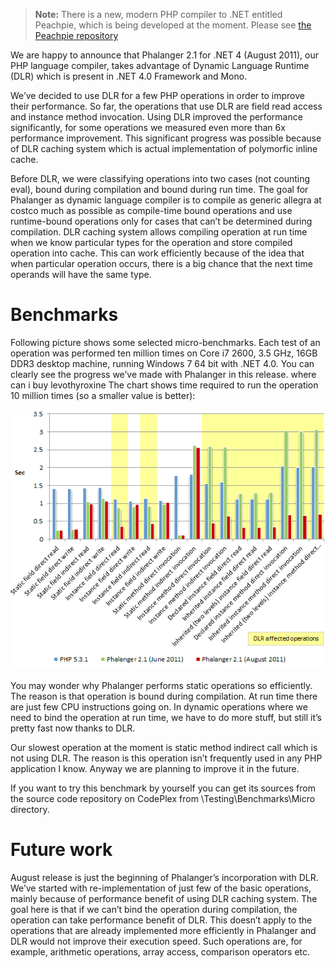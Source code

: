 > **Note:** There is a new, modern PHP compiler to .NET entitled Peachpie, which is being developed at the moment. Please see [the Peachpie repository](https://github.com/iolevel/peachpie)

We are happy to announce that Phalanger 2.1 for .NET 4 (August 2011), our PHP language compiler, takes advantage of Dynamic Language Runtime (DLR) which is present in .NET 4.0 Framework and Mono.

We’ve decided to use DLR for a few PHP operations in order to improve their performance. So far, the operations that use DLR are field read access and instance method invocation. Using DLR improved the performance significantly, for some operations we measured even more than 6x performance improvement. This significant progress was possible because of DLR caching system which is actual implementation of polymorfic inline cache.

Before DLR, we were classifying operations into two cases (not counting eval), bound during compilation and bound during run time. The goal for Phalanger as dynamic language compiler is to compile as generic allegra at costco much as possible as compile-time bound operations and use runtime-bound operations only for cases that can’t be determined during compilation. DLR caching system allows compiling operation at run time when we know particular types for the operation and store compiled operation into cache. This can work efficiently because of the idea that when particular operation occurs, there is a big chance that the next time operands will have the same type.

# Benchmarks

Following picture shows some selected micro-benchmarks. Each test of an operation was performed ten million times on Core i7 2600, 3.5 GHz, 16GB DDR3 desktop machine, running Windows 7 64 bit with .NET 4.0. You can clearly see the progress we’ve made with Phalanger in this release. where can i buy levothyroxine The chart shows time required to run the operation 10 million times (so a smaller value is better):

![microbenchmarl](microbenchmark.png)

You may wonder why Phalanger performs static operations so efficiently. The reason is that operation is bound during compilation. At run time there are just few CPU instructions going on. In dynamic operations where we need to bind the operation at run time, we have to do more stuff, but still it’s pretty fast now thanks to DLR.

Our slowest operation at the moment is static method indirect call which is not using DLR. The reason is this operation isn’t frequently used in any PHP application I know. Anyway we are planning to improve it in the future.

If you want to try this benchmark by yourself you can get its sources from the source code repository on CodePlex from \Testing\Benchmarks\Micro directory.

# Future work

August release is just the beginning of Phalanger’s incorporation with DLR. We’ve started with re-implementation of just few of the basic operations, mainly because of performance benefit of using DLR caching system. The goal here is that if we can’t bind the operation during compilation, the operation can take performance benefit of DLR. This doesn’t apply to the operations that are already implemented more efficiently in Phalanger and DLR would not improve their execution speed. Such operations are, for example, arithmetic operations, array access, comparison operators etc.
